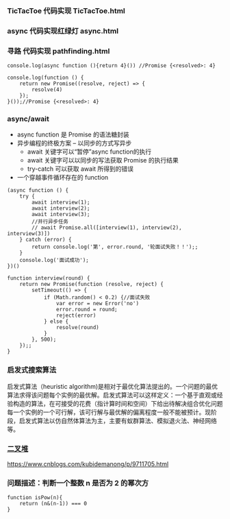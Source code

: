 ### TicTacToe 代码实现 TicTacToe.html
### async 代码实现红绿灯 async.html
### 寻路 代码实现 pathfinding.html

```
console.log(async function (){return 4}()) //Promise {<resolved>: 4}

console.log(function () {
	return new Promise((resolve, reject) => {
		resolve(4)
	});
}());//Promise {<resolved>: 4}
```

### async/await
* async function 是 Promise 的语法糖封装
* 异步编程的终极方案 – 以同步的方式写异步
  * await 关键字可以“暂停”async function的执行
  * await 关键字可以以同步的写法获取 Promise 的执行结果
  * try-catch 可以获取 await 所得到的错误
* 一个穿越事件循环存在的 function

```
(async function () {
	try {
		await interview(1);
		await interview(2);
		await interview(3);
		//并行异步任务
		// await Promise.all([interview(1), interview(2), interview(3)])
	} catch (error) {
		return console.log('第', error.round, '轮面试失败！！');;
	}
	console.log('面试成功');
})()

function interview(round) {
	return new Promise(function (resolve, reject) {
		setTimeout(() => {
			if (Math.random() < 0.2) {//面试失败
				var error = new Error('no')
				error.round = round;
				reject(error)
			} else {
				resolve(round)
			}
		}, 500);
	});;
}
```

### 启发式搜索算法
启发式算法（heuristic algorithm)是相对于最优化算法提出的。一个问题的最优算法求得该问题每个实例的最优解。启发式算法可以这样定义：一个基于直观或经验构造的算法，在可接受的花费（指计算时间和空间）下给出待解决组合优化问题每一个实例的一个可行解，该可行解与最优解的偏离程度一般不能被预计。现阶段，启发式算法以仿自然体算法为主，主要有蚁群算法、模拟退火法、神经网络等。

### [二叉堆](https://www.cnblogs.com/kubidemanong/p/9711705.html "二叉堆")
https://www.cnblogs.com/kubidemanong/p/9711705.html

### 问题描述：判断一个整数 n 是否为 2 的幂次方

```
function isPow(n){
	return (n&(n-1)) === 0
}
```